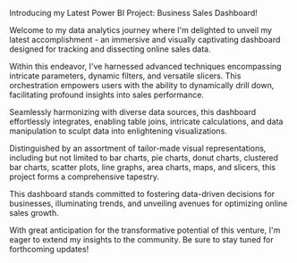 Introducing my Latest Power BI Project: Business Sales Dashboard!

Welcome to my data analytics journey where I'm delighted to unveil my latest accomplishment - an immersive and visually captivating dashboard designed for tracking and dissecting online sales data.

Within this endeavor, I've harnessed advanced techniques encompassing intricate parameters, dynamic filters, and versatile slicers. This orchestration empowers users with the ability to dynamically drill down, facilitating profound insights into sales performance. 

Seamlessly harmonizing with diverse data sources, this dashboard effortlessly integrates, enabling table joins, intricate calculations, and data manipulation to sculpt data into enlightening visualizations. 

Distinguished by an assortment of tailor-made visual representations, including but not limited to bar charts, pie charts, donut charts, clustered bar charts, scatter plots, line graphs, area charts, maps, and slicers, this project forms a comprehensive tapestry. 

This dashboard stands committed to fostering data-driven decisions for businesses, illuminating trends, and unveiling avenues for optimizing online sales growth. 

With great anticipation for the transformative potential of this venture, I'm eager to extend my insights to the community. Be sure to stay tuned for forthcoming updates! 
